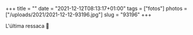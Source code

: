 +++
title = ""
date = "2021-12-12T08:13:17+01:00"
tags = ["fotos"]
photos = ["/uploads/2021/2021-12-12-93196.jpg"]
slug = "93196"
+++

L'última ressaca 🎵

<img alt="" src="/uploads/2021/2021-12-12-93196.jpg">

